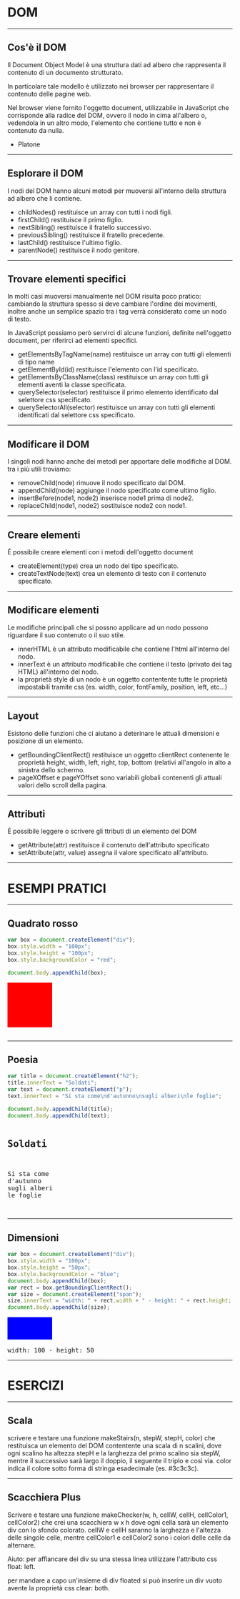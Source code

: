 DOM
===


----


Cos'è il DOM
------------
Il Document Object Model è una struttura dati ad albero che rappresenta il
contenuto di un documento strutturato.

In particolare tale modello è utilizzato nei browser per rappresentare il
contenuto delle pagine web.

Nel browser viene fornito l'oggetto document, utilizzabile in JavaScript che
corrisponde alla radice del DOM, ovvero il nodo in cima all'albero o, vedendola
in un altro modo, l'elemento che contiene tutto e non è contenuto da nulla.
- Platone


----


Esplorare il DOM
----------------
I nodi del DOM hanno alcuni metodi per muoversi all'interno della struttura ad
albero che li contiene.

- childNodes() restituisce un array con tutti i nodi figli.
- firstChild() restituisce il primo figlio.
- nextSibling() restituisce il fratello successivo.
- previousSibling() restituisce il fratello precedente.
- lastChild() restituisce l'ultimo figlio.
- parentNode() restituisce il nodo genitore.

----


Trovare elementi specifici
--------------------------
In molti casi muoversi manualmente nel DOM risulta poco pratico: cambiando la
struttura spesso si deve cambiare l'ordine dei movimenti, inoltre anche un
semplice spazio tra i tag verrà considerato come un nodo di testo.

In JavaScript possiamo però servirci di alcune funzioni, definite nell'oggetto
document, per riferirci ad elementi specifici.

- getElementsByTagName(name) restituisce un array con tutti gli elementi di tipo
  name
- getElementById(id) restituisce l'elemento con l'id specificato.
- getElementsByClassName(class) restituisce un array con tutti gli elementi
  aventi la classe specificata.
- querySelector(selector) restituisce il primo elemento identificato dal
  selettore css specificato.
- querySelectorAll(selector) restituisce un array con tutti gli elementi
  identificati dal selettore css specificato.


----


Modificare il DOM
-----------------
I singoli nodi hanno anche dei metodi per apportare delle modifiche al DOM.
tra i più utili troviamo:

- removeChild(node) rimuove il nodo specificato dal DOM.
- appendChild(node) aggiunge il nodo specificato come ultimo figlio.
- insertBefore(node1, node2) inserisce node1 prima di node2.
- replaceChild(node1, node2) sostituisce node2 con node1.


----


Creare elementi
---------------
É possibile creare elementi con i metodi dell'oggetto document

- createElement(type) crea un nodo del tipo specificato.
- createTextNode(text) crea un elemento di testo con il contenuto specificato.


----


Modificare elementi
-------------------
Le modifiche principali che si possno applicare ad un nodo possono riguardare
il suo contenuto o il suo stile.

- innerHTML è un attributo modificabile che contiene l'html all'interno del nodo.
- innerText è un attributo modificabile che contiene il testo (privato dei tag
  HTML) all'interno del nodo.
- la proprietà style di un nodo è un oggetto contentente tutte le proprietà
  impostabili tramite css (es. width, color, fontFamily, position, left, etc...)


----


Layout
------
Esistono delle funzioni che ci aiutano a deterinare le attuali dimensioni e
posizione di un elemento.

- getBoundingClientRect() restituisce un oggetto clientRect contenente le
  proprietà height, width, left, right, top, bottom (relativi all'angolo in alto
  a sinistra dello schermo.
- pageXOffset e pageYOffset sono variabili globali contenenti gli attuali valori
  dello scroll della pagina.


----


Attributi
---------
É possibile leggere o scrivere gli ttributi di un elemento del DOM

- getAttribute(attr) restituisce il contenuto dell'attributo specificato
- setAttribute(attr, value) assegna il valore specificato all'attributo.


---


ESEMPI PRATICI
==============


----


Quadrato rosso
--------------
```javascript
var box = document.createElement("div");
box.style.width = "100px";
box.style.height = "100px";
box.style.backgroundColor = "red";

document.body.appendChild(box);
```

<pre>
<div style="width:100px;height:100px;background-color:red;"></div>
</pre>


----


Poesia
------
```javascript
var title = document.createElement("h2");
title.innerText = "Soldati";
var text = document.createElement("p");
text.innerText = "Si sta come\nd'autunno\nsugli alberi\nle foglie";

document.body.appendChild(title);
document.body.appendChild(text);
```

<pre>
<h2>Soldati</h2>
<p>Si sta come
d'autunno
sugli alberi
le foglie</p>
</pre>


----


Dimensioni
----------
```javascript
var box = document.createElement("div");
box.style.width = "100px";
box.style.height = "50px";
box.style.backgroundColor = "blue";
document.body.appendChild(box);
var rect = box.getBoundingClientRect();
var size = document.createElement("span");
size.innerText = "width: " + rect.width + " - height: " + rect.height;
document.body.appendChild(size);
```

<pre>
<div style="width:100px;height:50px;background-color:blue"></div>
<span>width: 100 - height: 50</span>
</pre>


---


ESERCIZI
========


----


Scala
-----
scrivere e testare una funzione makeStairs(n, stepW, stepH, color) che
restituisca un elemento del DOM contentente una scala di n scalini, dove ogni
scalino ha altezza stepH e la larghezza del primo scalino sia stepW, mentre il
successivo sarà largo il doppio, il seguente il triplo e così via.
color indica il colore sotto forma di stringa esadecimale (es. #3c3c3c).


----


Scacchiera Plus
---------------
Scrivere e testare una funzione makeChecker(w, h, cellW, cellH, cellColor1, cellColor2)
che crei una scacchiera w x h dove ogni cella sarà un elemento div con lo sfondo
colorato. cellW e cellH saranno la larghezza e l'altezza delle singole celle,
mentre cellColor1 e cellColor2 sono i colori delle celle da alternare.

Aiuto: per affiancare dei div su una stessa linea utilizzare l'attributo css
float: left.

per mandare a capo un'insieme di div floated si può inserire un div vuoto
avente la proprietà css clear: both.

